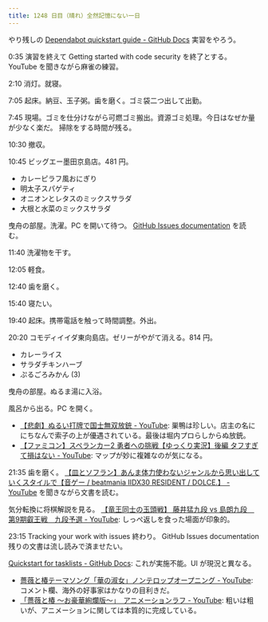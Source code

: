 ```yaml
---
title: 1248 日目（晴れ）全然記憶にない一日
---
```


やり残しの [Dependabot quickstart guide - GitHub Docs](https://docs.github.com/en/code-security/getting-started/dependabot-quickstart-guide)
実習をやろう。

0:35 演習を終えて Getting started with code security を終了とする。
YouTube を聞きながら麻雀の練習。

2:10 消灯。就寝。

7:05 起床。納豆、玉子粥。歯を磨く。ゴミ袋二つ出して出勤。

7:45 現場。ゴミを仕分けながら可燃ゴミ搬出。資源ゴミ処理。今日はなぜか量が少なく楽だ。
掃除をする時間が残る。

10:30 撤収。

10:45 ビッグエー墨田京島店。481 円。

* カレーピラフ風おにぎり
* 明太子スパゲティ
* オニオンとレタスのミックスサラダ
* 大根と水菜のミックスサラダ

曳舟の部屋。洗濯。PC を開いて待つ。
[GitHub Issues documentation](https://docs.github.com/en/issues) を読む。

11:40 洗濯物を干す。

12:05 軽食。

12:40 歯を磨く。

15:40 寝たい。

19:40 起床。携帯電話を触って時間調整。外出。

20:20 コモディイイダ東向島店。ゼリーがやがて消える。814 円。

* カレーライス
* サラダチキンハーブ
* ぷるごろみかん (3)

曳舟の部屋。ぬるま湯に入浴。

風呂から出る。PC を開く。

* [【悲劇】ぬるい打牌で国士無双放銃 - YouTube](https://www.youtube.com/watch?v=C4kHJcV5W-E):
  巣鴨は珍しい。店主の名ににちなんで索子の上が優遇されている。最後は堀内プロらしからぬ放銃。
* [【ファミコン】スペランカー2 勇者への挑戦【ゆっくり実況】後編 タフすぎて損はない - YouTube](https://www.youtube.com/watch?v=F0DlwuUw0hg):
  マップが妙に複雑なのが気になる。

21:35 歯を磨く。
[【皿とソフラン】あんま体力使わないジャンルから思い出していくスタイルで【音ゲー / beatmania IIDX30 RESIDENT / DOLCE.】 - YouTube](https://www.youtube.com/watch?v=VfwYnEUPQvE)
を聞きながら文書を読む。

気分転換に将棋解説を見る。
[【竜王同士の玉頭戦】 藤井猛九段 vs 島朗九段　第9期叡王戦　九段予選 - YouTube](https://www.youtube.com/watch?v=e8zU0DeH2eo):
しっぺ返しを食った場面が印象的。

23:15 Tracking your work with issues 終わり。
GitHub Issues documentation 残りの文書は流し読みで済ませたい。

[Quickstart for tasklists - GitHub Docs](https://docs.github.com/en/issues/managing-your-tasks-with-tasklists/quickstart-for-tasklists):
これが実施不能。UI が現況と異なる。

* [薔薇と椿テーマソング「華の淑女」ノンテロップオープニング - YouTube](https://www.youtube.com/watch?v=ZfTQralKpZ4):
  コメント欄、海外の好事家はかなりの目利きだ。
* [「薔薇と椿 〜お豪華絢爛版〜」　アニメーションラフ - YouTube](https://www.youtube.com/watch?v=ucbgsWn8TZ0):
  粗いは粗いが、アニメーションに関しては本質的に完成している。
